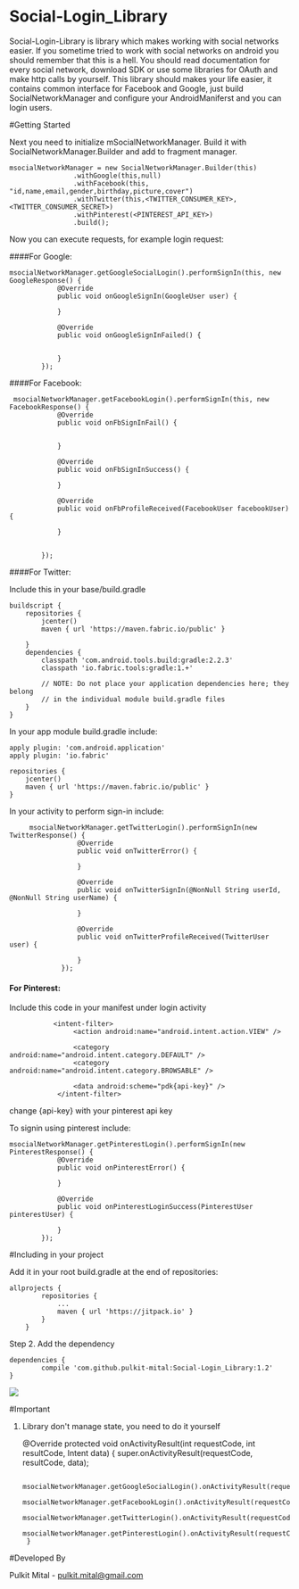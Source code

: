 # Social-Login_Library
Social-Login-Library is library which makes working with social networks easier. If you sometime tried to work with social networks on android you should remember that this is a hell. You should read documentation for every social network, download SDK or use some libraries for OAuth and make http calls by yourself. This library should makes your life easier, it contains common interface for Facebook and Google, just build SocialNetworkManager and configure your AndroidManiferst and you can login users.


#Getting Started


Next you need to initialize mSocialNetworkManager. Build it with SocialNetworkManager.Builder and add to fragment manager.

    msocialNetworkManager = new SocialNetworkManager.Builder(this)
                    .withGoogle(this,null)
                    .withFacebook(this, "id,name,email,gender,birthday,picture,cover")
                    .withTwitter(this,<TWITTER_CONSUMER_KEY>,<TWITTER_CONSUMER_SECRET>)
                    .withPinterest(<PINTEREST_API_KEY>)
                    .build();


Now you can execute requests, for example login request:

####For Google:

    msocialNetworkManager.getGoogleSocialLogin().performSignIn(this, new GoogleResponse() {
                @Override
                public void onGoogleSignIn(GoogleUser user) {

                }

                @Override
                public void onGoogleSignInFailed() {


                }
            });


####For Facebook:

     msocialNetworkManager.getFacebookLogin().performSignIn(this, new FacebookResponse() {
                @Override
                public void onFbSignInFail() {


                }

                @Override
                public void onFbSignInSuccess() {

                }

                @Override
                public void onFbProfileReceived(FacebookUser facebookUser) {

                }


            });


####For Twitter:

Include this in your base/build.gradle

    buildscript {
        repositories {
            jcenter()
            maven { url 'https://maven.fabric.io/public' }

        }
        dependencies {
            classpath 'com.android.tools.build:gradle:2.2.3'
            classpath 'io.fabric.tools:gradle:1.+'

            // NOTE: Do not place your application dependencies here; they belong
            // in the individual module build.gradle files
        }
    }

In your app module build.gradle include:

    apply plugin: 'com.android.application'
    apply plugin: 'io.fabric'

    repositories {
        jcenter()
        maven { url 'https://maven.fabric.io/public' }
    }

 In your activity to perform sign-in include:

         msocialNetworkManager.getTwitterLogin().performSignIn(new TwitterResponse() {
                     @Override
                     public void onTwitterError() {

                     }

                     @Override
                     public void onTwitterSignIn(@NonNull String userId, @NonNull String userName) {

                     }

                     @Override
                     public void onTwitterProfileReceived(TwitterUser user) {

                     }
                 });


#### For Pinterest:

Include this code in your manifest under login activity


               <intent-filter>
                    <action android:name="android.intent.action.VIEW" />

                    <category android:name="android.intent.category.DEFAULT" />
                    <category android:name="android.intent.category.BROWSABLE" />

                    <data android:scheme="pdk{api-key}" />
                </intent-filter>

change {api-key} with your pinterest api key

To signin using pinterest include:

    msocialNetworkManager.getPinterestLogin().performSignIn(new PinterestResponse() {
                @Override
                public void onPinterestError() {

                }

                @Override
                public void onPinterestLoginSuccess(PinterestUser pinterestUser) {

                }
            });
#Including in your project


Add it in your root build.gradle at the end of repositories:

    allprojects {
    		repositories {
    			...
    			maven { url 'https://jitpack.io' }
    		}
    	}

Step 2. Add the dependency

   	dependencies {
   	        compile 'com.github.pulkit-mital:Social-Login_Library:1.2'
   	}

[![](https://jitpack.io/v/pulkit-mital/Social-Login_Library.svg)](https://jitpack.io/#pulkit-mital/Social-Login_Library)


#Important

1) Library don't manage state, you need to do it yourself


    @Override
        protected void onActivityResult(int requestCode, int resultCode, Intent data) {
            super.onActivityResult(requestCode, resultCode, data);

            msocialNetworkManager.getGoogleSocialLogin().onActivityResult(requestCode,resultCode,data);
            msocialNetworkManager.getFacebookLogin().onActivityResult(requestCode,resultCode,data);
            msocialNetworkManager.getTwitterLogin().onActivityResult(requestCode,resultCode,data);
            msocialNetworkManager.getPinterestLogin().onActivityResult(requestCode,resultCode,data);
        }



#Developed By

Pulkit Mital - pulkit.mital@gmail.com






